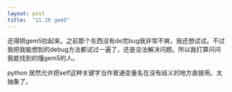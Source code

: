 ```yaml
---
layout: post
title:  "11.26 gem5"
---
```


还得把gem5捡起来。之前那个东西没有de完bug我非常不爽，我还想试试。不过我把我能想到的debug方法都试过一遍了，还是没法解决问题。所以我打算问问我能找到的懂gem5的人。

python 居然允许把self这种关键字当作普通变量名在没有歧义的地方直接用。太抽象了。